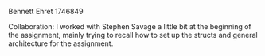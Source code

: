 Bennett Ehret
1746849

Collaboration:
I worked with Stephen Savage a little bit at the beginning of the assignment, mainly trying to recall how to set up the structs and general architecture for the assignment. 